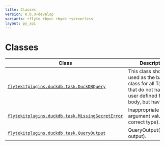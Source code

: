 ```yaml
---
title: Classes
version: 0.0.0+develop
variants: +flyte +byoc +byok +serverless
layout: py_api
---
```


# Classes

| Class | Description |
|-|-|
| [`flytekitplugins.duckdb.task.DuckDBQuery`](../packages/flytekitplugins.duckdb.task#flytekitpluginsduckdbtaskduckdbquery) |This class should be used as the base class for all Tasks that do not have a user defined function body, but have. |
| [`flytekitplugins.duckdb.task.MissingSecretError`](../packages/flytekitplugins.duckdb.task#flytekitpluginsduckdbtaskmissingsecreterror) |Inappropriate argument value (of correct type). |
| [`flytekitplugins.duckdb.task.QueryOutput`](../packages/flytekitplugins.duckdb.task#flytekitpluginsduckdbtaskqueryoutput) |QueryOutput(counter, output). |
